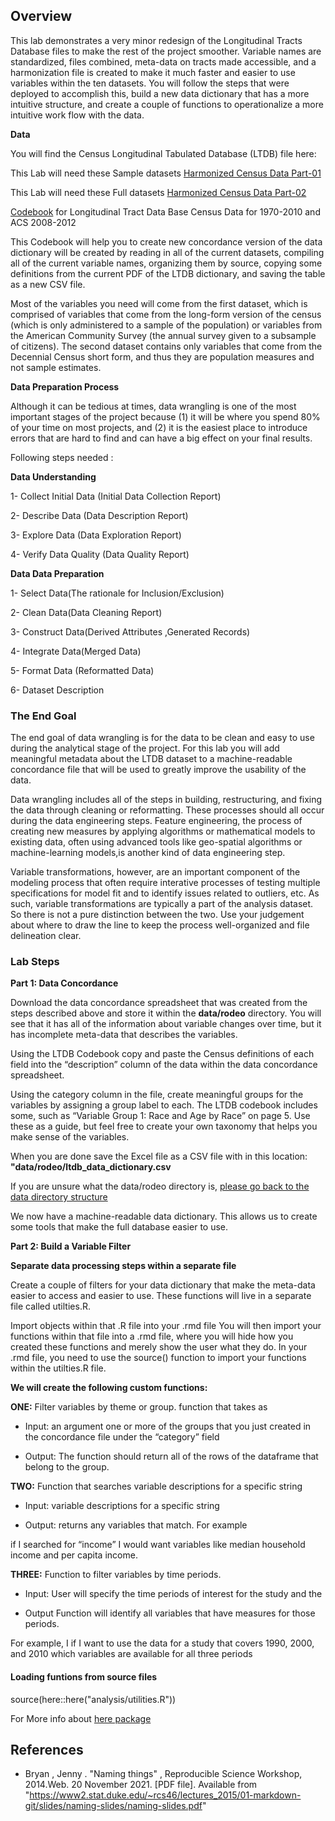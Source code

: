 ## Overview 
This lab demonstrates a very minor redesign of the Longitudinal Tracts Database files to make the rest of the project smoother.
Variable names are standardized, files combined, meta-data on tracts made accessible, and a harmonization file is created to make it much faster and easier to use variables within the ten datasets.
You will follow the steps that were deployed to accomplish this, build a new data dictionary that has a more intuitive structure, and create a couple of functions to operationalize a more intuitive work flow with the data.

**Data**

You will find the Census Longitudinal Tabulated Database (LTDB) file here:

This Lab will need these Sample datasets [Harmonized Census Data Part-01](https://watts-college.github.io/cpp-528-fall-2021/data/LTDB_Std_All_Sample.zip)

This Lab will need these Full datasets [Harmonized Census Data Part-02](https://watts-college.github.io/cpp-528-fall-2021/data/LTDB_Std_All_fullcount.zip)


[Codebook](https://watts-college.github.io/cpp-528-fall-2021/data/LTDB-codebook.pdf) for Longitudinal Tract Data Base Census Data for 1970-2010 and ACS 2008-2012 

This Codebook will help you to create new concordance version of the data dictionary will be created by reading in all of the current datasets, 
compiling all of the current variable names, organizing them by source, copying some definitions from the current PDF of the LTDB dictionary, 
and saving the table as a new CSV file.

Most of the variables you need will come from the first dataset, which is comprised of variables that come from the long-form version of the census (which is only administered to a sample of the population) or variables from the American Community Survey (the annual survey given to a subsample of citizens).
The second dataset contains only variables that come from the Decennial Census short form, and thus they are population measures and not sample estimates.

**Data Preparation Process**

Although it can be tedious at times, data wrangling is one of the most important stages of the project because (1) it will be where you spend 80% of your time on most projects, and (2) it is the easiest place to introduce errors that are hard to find and can have a big effect on your final results.

Following steps needed :

**Data Understanding**

1- Collect Initial Data (Initial Data Collection Report)

2- Describe Data (Data Description Report)

3- Explore Data (Data Exploration Report)

4- Verify Data Quality (Data Quality Report)

**Data Data Preparation**

1- Select Data(The rationale for Inclusion/Exclusion)

2- Clean Data(Data Cleaning Report)

3- Construct Data(Derived Attributes ,Generated Records)

4- Integrate Data(Merged Data)

5- Format Data (Reformatted Data)

6- Dataset Description

### The End Goal

The end goal of data wrangling is for the data to be clean and easy to use during the analytical stage of the project. For this lab you will add meaningful metadata about the LTDB dataset to a machine-readable concordance file that will be used to greatly improve the usability of the data.

Data wrangling includes all of the steps in building, restructuring, and fixing the data through cleaning or reformatting. These processes should all occur during the data engineering steps. Feature engineering, the process of creating new measures by applying algorithms or mathematical models to existing data, often using advanced tools like geo-spatial algorithms or machine-learning models,is another kind of data engineering step.

Variable transformations, however, are an important component of the modeling process that often require interative processes of testing multiple specifications for model fit and to identify issues related to outliers, etc. As such, variable transformations are typically a part of the analysis dataset. So there is not a pure distinction between the two. Use your judgement about where to draw the line to keep the process well-organized and file delineation clear.

### Lab Steps

**Part 1: Data Concordance**

Download the data concordance spreadsheet that was created from the steps described above and store it within the **data/rodeo** directory. You will see that it has all of the information about variable changes over time, but it has incomplete meta-data that describes the variables.

Using the LTDB Codebook copy and paste the Census definitions of each field into the “description” column of the data within the data concordance spreadsheet.

Using the category column in the file, create meaningful groups for the variables by assigning a group label to each. The LTDB codebook includes some, such as “Variable Group 1: Race and Age by Race” on page 5. Use these as a guide, but feel free to create your own taxonomy that helps you make sense of the variables.

When you are done save the Excel file as a CSV file with in this location: **"data/rodeo/ltdb_data_dictionary.csv**

If you are unsure what the data/rodeo directory is, [please go back to the data directory structure](https://watts-college.github.io/cpp-528-fall-2021/labs/lab-02-instructions.html#data-directory-structure)

We now have a machine-readable data dictionary. This allows us to create some tools that make the full database easier to use.

**Part 2: Build a Variable Filter**

**Separate data processing steps within a separate file**

Create a couple of filters for your data dictionary that make the meta-data easier to access and easier to use. These functions will live in a separate file called utilties.R.

Import objects within that .R file into your .rmd file
You will then import your functions within that file into a .rmd file, where you will hide how you created these functions and merely show the user what they do. In your .rmd file, you need to use the source() function to import your functions within the utilties.R file.

**We will create the following custom functions:**

**ONE:** Filter variables by theme or group. function that takes as 

- Input: an argument one or more of the groups that you just created in the concordance file under the “category” field

- Output: The function should return all of the rows of the dataframe that belong to the group.

**TWO:** Function that searches variable descriptions for a specific string

- Input: variable descriptions for a specific string 

- Output: returns any variables that match. For example 

if I searched for “income” I would want variables like median household income and per capita income.

**THREE:** Function to filter variables by time periods.

- Input: User will specify the time periods of interest for the study and the 

- Output Function will identify all variables that have measures for those periods. 

For example, I if I want to use the data for a study that covers 1990, 2000, and 2010 which variables are available for all three periods

#### Loading funtions from source files

source(here::here("analysis/utilities.R"))

For More info about [here package](https://here.r-lib.org)



## References 

- Bryan , Jenny . "Naming things" , Reproducible Science Workshop, 2014.Web. 20 November 2021. [PDF file]. Available from "https://www2.stat.duke.edu/~rcs46/lectures_2015/01-markdown-git/slides/naming-slides/naming-slides.pdf"




